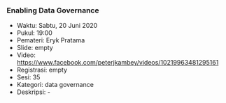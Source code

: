 ### Enabling Data Governance

- Waktu: Sabtu, 20 Juni 2020
- Pukul: 19:00
- Pemateri: Eryk Pratama
- Slide: empty
- Video: https://www.facebook.com/peterjkambey/videos/10219963481295161
- Registrasi: empty
- Sesi: 35
- Kategori: data governance
- Deskripsi: -
